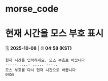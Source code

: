 # morse_code
# 현재 시간을 모스 부호 표시
<!-- MORSE_TIME_START -->
🗓️ **2025-10-08** | ⏰ **04:58 (KST)**

```
현재 시간을 입력하세요. 모스 부호로 바꿉니다
----- ....- ..... ---..
모스 부호를 다시 현재 시간으로 바꿉니다
0458
```
<!-- MORSE_TIME_END -->
